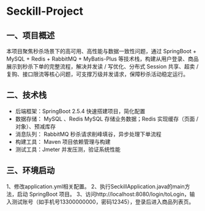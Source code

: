 # Seckill-Project

## 一、项目概述
本项目聚焦秒杀场景下的高可用、高性能与数据一致性问题，通过 SpringBoot + MySQL + Redis + RabbitMQ + MyBatis-Plus 等技术栈，构建从用户登录、商品展示到秒杀下单的完整流程，解决并发读 / 写优化、分布式 Session 共享、超卖 / 复购、接口限流等核心问题，可支撑万级并发请求，保障秒杀活动稳定运行。

## 二、技术栈
- 后端框架：SpringBoot 2.5.4	快速搭建项目，简化配置
- 数据存储：	MySQL 、Redis	MySQL 存储业务数据；Redis 实现缓存（页面 / 对象）、预减库存
- 消息队列：	RabbitMQ	秒杀请求削峰填谷，异步处理下单流程
- 构建工具：	Maven	项目依赖管理与构建
- 测试工具：Jmeter	并发压测，验证系统性能

## 三、环境启动
1、修改application.yml相关配置。
2、执行SeckillApplication.java的main方法，启动 SpringBoot 项目。
3、访问http://localhost:8080/login/toLogin，输入测试账号（如手机号13300000000，密码12345），登录后进入商品列表页。
